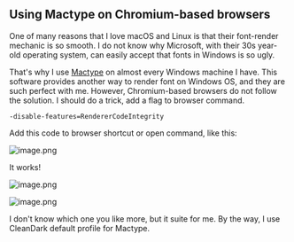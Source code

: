 ## Using Mactype on Chromium-based browsers

One of many reasons that I love macOS and Linux is that their font-render mechanic is so smooth. I do not know why Microsoft, with their 30s year-old operating system, can easily accept that fonts in Windows is so ugly. 

That's why I use [Mactype](https://github.com/snowie2000/mactype) on almost every Windows machine I have. This software provides another way to render font on Windows OS, and they are such perfect with me. However, Chromium-based browsers do not follow the solution. I should do a trick, add a flag to browser command. 

```
-disable-features=RendererCodeIntegrity
```

Add this code to browser shortcut or open command, like this: 


![image.png](https://cdn.hashnode.com/res/hashnode/image/upload/v1629269059413/TAPfFh1An.png)

It works!



![image.png](https://cdn.hashnode.com/res/hashnode/image/upload/v1629269164818/VtLjb9nM1.png)

![image.png](https://cdn.hashnode.com/res/hashnode/image/upload/v1629269105635/DqNtVTssz.png)

I don't know which one you like more, but it suite for me. By the way, I use CleanDark default profile for Mactype. 
